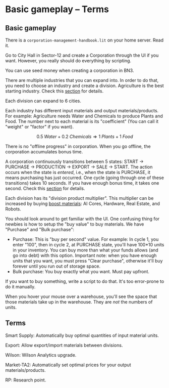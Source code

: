 # Basic gameplay – Terms

## Basic gameplay

There is a `corporation-management-handbook.lit` on your home server. Read it.

Go to City Hall in Sector-12 and create a Corporation through the UI if you want. However, you really should do everything by scripting.

You can use seed money when creating a corporation in BN3.

There are multiple industries that you can expand into. In order to do that, you need to choose an industry and create a division. Agriculture is the best starting industry. Check this [section](./industry-supply-chain.md) for details.

Each division can expand to 6 cities.

Each industry has different input materials and output materials/products. For example: Agriculture needs Water and Chemicals to produce Plants and Food. The number next to each material is its "coefficient" (You can call it "weight" or "factor" if you want).

$$0.5\;\textit{Water}+0.2\;\textit{Chemicals}\Rightarrow 1\;\textit{Plants}+1\;\textit{Food}$$

There is no "offline progress" in corporation. When you go offline, the corporation accumulates bonus time.

A corporation continuously transitions between 5 states: START → PURCHASE → PRODUCTION → EXPORT → SALE → START. The action occurs when the state is _entered_, i.e., when the state is PURCHASE, it means purchasing has just occurred. One cycle (going through one of these transitions) takes 10 seconds. If you have enough bonus time, it takes one second. Check this [section](./miscellany.md) for details.

Each division has its "division product multiplier". This multiplier can be increased by buying [boost materials](./boost-material.md): AI Cores, Hardware, Real Estate, and Robots.

You should look around to get familiar with the UI. One confusing thing for newbies is how to setup the "buy value" to buy materials. We have "Purchase" and "Bulk purchase":

- Purchase: This is "buy per second" value. For example: In cycle 1, you enter "100", then in cycle 2, at PURCHASE state, you'll have 100\*10 units in your inventory. You can buy more than what your funds allows (and go into debt) with this option. Important note: when you have enough units that you want, you must press "Clear purchase", otherwise it'll buy forever until you run out of storage space.
- Bulk purchase: You buy exactly what you want. Must pay upfront.

If you want to buy something, write a script to do that. It's too error-prone to do it manually.

When you hover your mouse over a warehouse, you'll see the space that those materials take up in the warehouse. They are _not_ the numbers of units.

## Terms

Smart Supply: Automatically buy optimal quantities of input material units.

Export: Allow export/import materials between divisions.

Wilson: Wilson Analytics upgrade.

Market-TA2: Automatically set optimal prices for your output materials/products.

RP: Research point.
